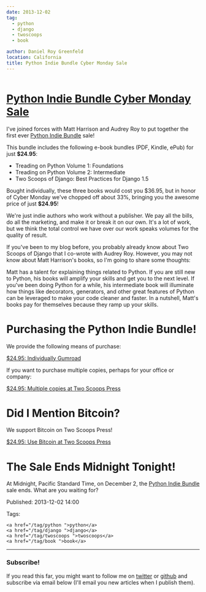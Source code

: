 ```yaml
---
date: 2013-12-02
tag:
  - python
  - django
  - twoscoops
  - book

author: Daniel Roy Greenfeld
location: California
title: Python Indie Bundle Cyber Monday Sale
---
```


<div class="twelve wide column">
  <h1 class="ui block header">
    <div class="content">
      <a href="/python-indie-bundle-cyber-monday "
        >Python Indie Bundle Cyber Monday Sale</a
      >
    </div>
  </h1>
  <p>
    I've joined forces with Matt Harrison and Audrey Roy to put together the
    first ever
    <a href="http://www.pythonindiebundle.com" target="_blank"
      >Python Indie Bundle</a
    >
    sale!
  </p>
  <p>
    This bundle includes the following e-book bundles (PDF, Kindle, ePub) for
    just <strong>$24.95</strong>:
  </p>
  <ul>
    <li>Treading on Python Volume 1: Foundations</li>
    <li>Treading on Python Volume 2: Intermediate</li>
    <li>Two Scoops of Django: Best Practices for Django 1.5</li>
  </ul>
  <p>
    Bought individually, these three books would cost you $36.95, but in honor
    of Cyber Monday we've chopped off about 33%, bringing you the awesome price
    of just <strong>$24.95</strong>!
  </p>
  <p>
    We're just indie authors who work without a publisher. We pay all the bills,
    do all the marketing, and make it or break it on our own. It's a lot of
    work, but we think the total control we have over our work speaks volumes
    for the quality of result.
  </p>
  <p>
    If you've been to my blog before, you probably already know about Two Scoops
    of Django that I co-wrote with Audrey Roy. However, you may not know about
    Matt Harrison's books, so I'm going to share some thoughts:
  </p>
  <p>
    Matt has a talent for explaining things related to Python. If you are still
    new to Python, his books will amplify your skills and get you to the next
    level. If you've been doing Python for a while, his intermediate book will
    illuminate how things like decorators, generators, and other great features
    of Python can be leveraged to make your code cleaner and faster. In a
    nutshell, Matt's books pay for themselves because they ramp up your skills.
  </p>
  <h1 id="purchasing-the-python-indie-bundle">
    Purchasing the Python Indie Bundle!
  </h1>
  <p>We provide the following means of purchase:</p>
  <p>
    <a
      class="btn btn-danger"
      href="https://gumroad.com/l/python-indie-bundle/cyber-monday-2013"
      style=""
      target="_blank"
      >$24.95: Individually Gumroad</a
    >
  </p>
  <p>
    If you want to purchase multiple copies, perhaps for your office or company:
  </p>
  <p>
    <a
      class="btn btn-danger"
      href="http://twoscoopspress.org/products/python-indie-bundle"
      target="_blank"
      >$24.95: Multiple copies at Two Scoops Press</a
    >
  </p>
  <h1 id="did-i-mention-bitcoin">Did I Mention Bitcoin?</h1>
  <p>We support Bitcoin on Two Scoops Press!</p>
  <p>
    <a
      class="btn btn-danger"
      href="http://twoscoopspress.org/products/python-indie-bundle"
      target="_blank"
      >$24.95: Use Bitcoin at Two Scoops Press</a
    >
  </p>
  <h1 id="the-sale-ends-midnight-tonight">The Sale Ends Midnight Tonight!</h1>
  <p>
    At Midnight, Pacific Standard Time, on December 2, the
    <a href="http://www.pythonindiebundle.com" target="_blank"
      >Python Indie Bundle</a
    >
    sale ends. What are you waiting for?
  </p>
  <p>Published: 2013-12-02 14:00</p>
  <p>
    Tags:

    <a href="/tag/python ">python</a>
    <a href="/tag/django ">django</a>
    <a href="/tag/twoscoops ">twoscoops</a>
    <a href="/tag/book ">book</a>
  </p>
  <hr />
  <h3 class="ui header">Subscribe!</h3>
  <p>
    If you read this far, you might want to follow me on
    <a href="https://twitter.com/pydanny">twitter</a> or
    <a href="https://github.com/pydanny">github</a> and subscribe via email
    below (I'll email you new articles when I publish them).
  </p>
   
</div>
